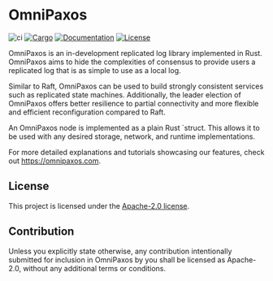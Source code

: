 OmniPaxos
============

![ci](https://github.com/haraldng/omnipaxos/actions/workflows/ci.yml/badge.svg)
[![Cargo](https://img.shields.io/badge/crates.io-v0.1.0-orange)](https://crates.io/crates/omnipaxos)
[![Documentation](https://docs.rs/omnipaxos/badge.svg)](https://docs.rs/omnipaxos)
[![License](https://img.shields.io/badge/license-Apache--2.0-blue)](https://github.com/haraldng/omnipaxos)

OmniPaxos is an in-development replicated log library implemented in Rust. OmniPaxos aims to hide the complexities of consensus to provide users a replicated log that is as simple to use as a local log.

Similar to Raft, OmniPaxos can be used to build strongly consistent services such as replicated state machines. Additionally, the leader election of OmniPaxos offers better resilience to partial connectivity and more flexible and efficient reconfiguration compared to Raft.

An OmniPaxos node is implemented as a plain Rust `struct. This allows it to be used with any desired storage, network, and runtime implementations.

For more detailed explanations and tutorials showcasing our features, check out https://omnipaxos.com.

## License
This project is licensed under the [Apache-2.0 license](LICENSE).

## Contribution
Unless you explicitly state otherwise, any contribution intentionally submitted for inclusion in OmniPaxos by you shall be licensed as Apache-2.0, without any additional terms or conditions.

